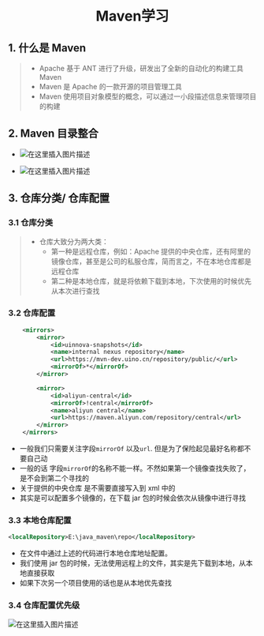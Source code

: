 <h1 align="center">Maven学习</h1>

## 1. 什么是 Maven

> - Apache 基于 ANT 进行了升级，研发出了全新的自动化的构建工具 Maven
> - Maven 是 Apache 的一款开源的项目管理工具
> - Maven 使用项目对象模型的概念，可以通过一小段描述信息来管理项目的构建

## 2. Maven 目录整合

- ![在这里插入图片描述](https://img-blog.csdnimg.cn/60c3ce6464b64c34ba557c880dbefeaf.png)

- ![在这里插入图片描述](https://img-blog.csdnimg.cn/f9cb22d0e0f44af698d475bfb6c695c9.png)

## 3. 仓库分类/ 仓库配置

### 3.1 仓库分类

> - 仓库大致分为两大类：
>   - 第一种是远程仓库，例如：Apache 提供的中央仓库，还有阿里的镜像仓库，甚至是公司的私服仓库，简而言之，不在本地仓库都是远程仓库
>   - 第二种是本地仓库，就是将依赖下载到本地，下次使用的时候优先从本次进行查找

### 3.2 仓库配置

```xml
    <mirrors>
        <mirror>
            <id>uinnova-snapshots</id>
            <name>internal nexus repository</name>
            <url>https://mvn-dev.uino.cn/repository/public/</url>
            <mirrorOf>*</mirrorOf>
        </mirror>

        <mirror>
            <id>aliyun-central</id>
            <mirrorOf>!central</mirrorOf>
            <name>aliyun central</name>
            <url>https://maven.aliyun.com/repository/central</url>
        </mirror>
    </mirrors>
```

- 一般我们只需要关注字段`mirrorOf` 以及`url`. 但是为了保险起见最好名称都不要自己动
- 一般的话 字段`mirrorOf`的名称不能一样。不然如果第一个镜像查找失败了，是不会到第二个寻找的
- 关于提供的中央仓库 是不需要直接写入到 xml 中的
- 其实是可以配置多个镜像的，在下载 jar 包的时候会依次从镜像中进行寻找

### 3.3 本地仓库配置

```xml
<localRepository>E:\java_maven\repo</localRepository>
```

- 在文件中通过上述的代码进行本地仓库地址配置。
- 我们使用 jar 包的时候，无法使用远程上的文件，其实是先下载到本地，从本地直接获取
- 如果下次另一个项目使用的话也是从本地优先查找

### 3.4 仓库配置优先级

![在这里插入图片描述](https://img-blog.csdnimg.cn/f35559e3f3c7415a9d2a9dcc66ac86d8.png)

